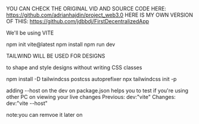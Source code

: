 YOU CAN CHECK THE ORIGINAL VID AND SOURCE CODE HERE: https://github.com/adrianhajdin/project_web3.0
HERE IS MY OWN VERSION OF THIS: https://github.com/jdbbdj/FirstDecentralizedApp

We'll be using VITE

npm init vite@latest
npm install
npm run dev

TAILWIND WILL BE USED FOR DESIGNS

to shape and style designs without writing CSS classes

npm install -D tailwindcss postcss autoprefixer
npx tailwindcss init -p

adding --host on the dev on package.json helps you to test if you're using other PC on viewing your live changes
Previous:
dev:"vite"
Changes:
dev:"vite --host"

note:you can remvoe it later on
